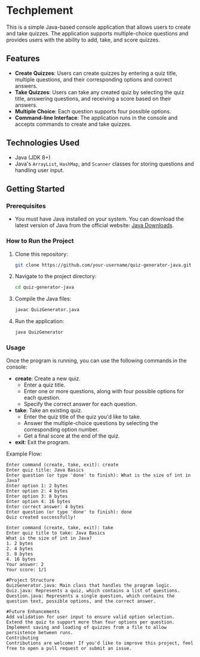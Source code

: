 # Techplement
This is a simple Java-based console application that allows users to create and take quizzes. The application supports multiple-choice questions and provides users with the ability to add, take, and score quizzes.

## Features

- **Create Quizzes**: Users can create quizzes by entering a quiz title, multiple questions, and their corresponding options and correct answers.
- **Take Quizzes**: Users can take any created quiz by selecting the quiz title, answering questions, and receiving a score based on their answers.
- **Multiple Choice**: Each question supports four possible options.
- **Command-line Interface**: The application runs in the console and accepts commands to create and take quizzes.

## Technologies Used

- Java (JDK 8+)
- Java's `ArrayList`, `HashMap`, and `Scanner` classes for storing questions and handling user input.

## Getting Started

### Prerequisites

- You must have Java installed on your system. You can download the latest version of Java from the official website: [Java Downloads](https://www.oracle.com/java/technologies/javase-downloads.html).

### How to Run the Project

1. Clone this repository:

    ```bash
    git clone https://github.com/your-username/quiz-generator-java.git
    ```

2. Navigate to the project directory:

    ```bash
    cd quiz-generator-java
    ```

3. Compile the Java files:

    ```bash
    javac QuizGenerator.java
    ```

4. Run the application:

    ```bash
    java QuizGenerator
    ```

### Usage

Once the program is running, you can use the following commands in the console:

- **create**: Create a new quiz.
    - Enter a quiz title.
    - Enter one or more questions, along with four possible options for each question.
    - Specify the correct answer for each question.
- **take**: Take an existing quiz.
    - Enter the quiz title of the quiz you'd like to take.
    - Answer the multiple-choice questions by selecting the corresponding option number.
    - Get a final score at the end of the quiz.
- **exit**: Exit the program.

Example Flow:

```text
Enter command (create, take, exit): create
Enter quiz title: Java Basics
Enter question (or type 'done' to finish): What is the size of int in Java?
Enter option 1: 2 bytes
Enter option 2: 4 bytes
Enter option 3: 8 bytes
Enter option 4: 16 bytes
Enter correct answer: 4 bytes
Enter question (or type 'done' to finish): done
Quiz created successfully!

Enter command (create, take, exit): take
Enter quiz title to take: Java Basics
What is the size of int in Java?
1. 2 bytes
2. 4 bytes
3. 8 bytes
4. 16 bytes
Your answer: 2
Your score: 1/1

#Project Structure
QuizGenerator.java: Main class that handles the program logic.
Quiz.java: Represents a quiz, which contains a list of questions.
Question.java: Represents a single question, which contains the question text, possible options, and the correct answer.

#Future Enhancements
Add validation for user input to ensure valid option selection.
Extend the quiz to support more than four options per question.
Implement saving and loading of quizzes from a file to allow persistence between runs.
Contributing
Contributions are welcome! If you'd like to improve this project, feel free to open a pull request or submit an issue.
